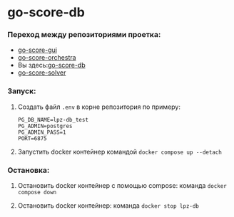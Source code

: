 # go-score-db

### Переход между репозиториями проетка:

- [go-score-gui](https://github.com/Irurnnen/go-score-gui)
- [go-score-orchestra](https://github.com/Irurnnen/go-score-orchestra)
- Вы здесь:[go-score-db](https://github.com/Irurnnen/go-score-db)
- [go-score-solver](https://github.com/Irurnnen/go-score-solver)

### Запуск:

1. Создать файл `.env` в корне репозитория по примеру:

    ```env
    PG_DB_NAME=lpz-db_test
    PG_ADMIN=postgres
    PG_ADMIN_PASS=1
    PORT=6875
    ```

2. Запустить docker контейнер командой `docker compose up --detach`

### Остановка:

1. Остановить docker контейнер с помощью compose: команда `docker compose down `

2. Остановить docker контейнер: команда `docker stop lpz-db` 